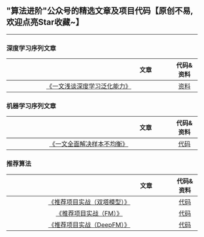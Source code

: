 ## "算法进阶"公众号的精选文章及项目代码【原创不易,欢迎点亮Star收藏~】


---
<h3 id="2">深度学习序列文章</h3>

|<img width=300/>文章<img width=300/>| 代码&资料|
 :-: | :-: |
[《一文浅谈深度学习泛化能力》](https://github.com/aialgorithm/Blog/issues/46)|[资料](https://github.com/aialgorithm/Blog/tree/master/projects/%E4%B8%80%E6%96%87%E6%B5%85%E8%B0%88%E6%B7%B1%E5%BA%A6%E5%AD%A6%E4%B9%A0%E6%B3%9B%E5%8C%96%E8%83%BD%E5%8A%9B)

<h3 id="1">机器学习序列文章</h3>

|<img width=300/>文章<img width=300/>| 代码&资料|
 :-: | :-: |
[《一文全面解决样本不均衡》](https://github.com/aialgorithm/Blog/issues/40)|[代码](https://github.com/aialgorithm/Blog/tree/master/projects/%E4%B8%80%E6%96%87%E8%A7%A3%E5%86%B3%E6%A0%B7%E6%9C%AC%E4%B8%8D%E5%9D%87%E8%A1%A1(%E5%85%A8))

<h3 id="3">推荐算法</h3>

|<img width=300/>文章<img width=300/>| 代码&资料|
 :-: | :-: |
[《推荐项目实战（双塔模型）》](https://github.com/aialgorithm/Blog/issues/45)|[代码](https://github.com/miraclerr/algorithms/blob/main/%E4%BB%A3%E7%A0%81/%E6%8E%A8%E8%8D%90%E7%AE%97%E6%B3%95-%E5%8F%8C%E5%A1%94/%E5%8F%8C%E5%A1%94.ipynb)
[《推荐项目实战（FM）》](https://zhuanlan.zhihu.com/p/58160982)|[代码](https://github.com/miraclerr/algorithms/blob/main/%E4%BB%A3%E7%A0%81/%E6%8E%A8%E8%8D%90%E7%AE%97%E6%B3%95-FM/FM.ipynb)
[《推荐项目实战（DeepFM）》](https://zhuanlan.zhihu.com/p/48057256)|[代码]()






